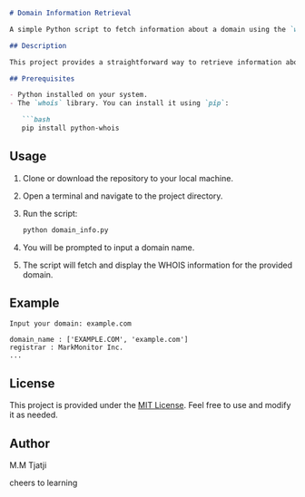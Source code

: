 
```markdown
# Domain Information Retrieval

A simple Python script to fetch information about a domain using the `whois` library.

## Description

This project provides a straightforward way to retrieve information about a domain. It takes a user-input domain name and queries the domain's WHOIS information, which includes details about the domain's registration, ownership, and more.

## Prerequisites

- Python installed on your system.
- The `whois` library. You can install it using `pip`:

   ```bash
   pip install python-whois
   ```

## Usage

1. Clone or download the repository to your local machine.

2. Open a terminal and navigate to the project directory.

3. Run the script:

   ```bash
   python domain_info.py
   ```

4. You will be prompted to input a domain name.

5. The script will fetch and display the WHOIS information for the provided domain.

## Example

```
Input your domain: example.com

domain_name : ['EXAMPLE.COM', 'example.com']
registrar : MarkMonitor Inc.
...
```

## License

This project is provided under the [MIT License](LICENSE). Feel free to use and modify it as needed.

## Author

M.M Tjatji

cheers to learning
```
